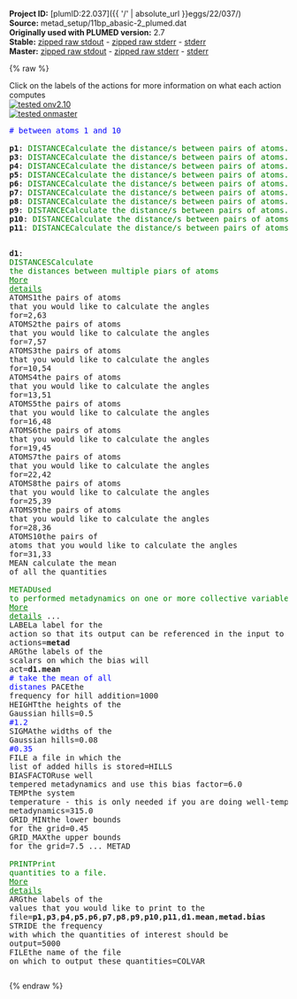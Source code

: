 **Project ID:** [plumID:22.037]({{ '/' | absolute_url }}eggs/22/037/)  
**Source:** metad_setup/11bp_abasic-2_plumed.dat  
**Originally used with PLUMED version:** 2.7  
**Stable:** [zipped raw stdout](11bp_abasic-2_plumed.dat.plumed.stdout.txt.zip) - [zipped raw stderr](11bp_abasic-2_plumed.dat.plumed.stderr.txt.zip) - [stderr](11bp_abasic-2_plumed.dat.plumed.stderr)  
**Master:** [zipped raw stdout](11bp_abasic-2_plumed.dat.plumed_master.stdout.txt.zip) - [zipped raw stderr](11bp_abasic-2_plumed.dat.plumed_master.stderr.txt.zip) - [stderr](11bp_abasic-2_plumed.dat.plumed_master.stderr)  

{% raw %}
<div class="plumedpreheader">
<div class="headerInfo" id="value_details_data/metad_setup/11bp_abasic-2_plumed.dat"> Click on the labels of the actions for more information on what each action computes </div>
<div class="containerBadge">
<div class="headerBadge"><a href="11bp_abasic-2_plumed.dat.plumed.stderr"><img src="https://img.shields.io/badge/v2.10-passing-green.svg" alt="tested onv2.10" /></a></div>
<div class="headerBadge"><a href="11bp_abasic-2_plumed.dat.plumed_master.stderr"><img src="https://img.shields.io/badge/master-passing-green.svg" alt="tested onmaster" /></a></div>
</div>
</div>
<pre class="plumedlisting">
<span style="color:blue" class="comment"># between atoms 1 and 10</span>
<br/><b name="data/metad_setup/11bp_abasic-2_plumed.datp1" onclick='showPath("data/metad_setup/11bp_abasic-2_plumed.dat","data/metad_setup/11bp_abasic-2_plumed.datp1","data/metad_setup/11bp_abasic-2_plumed.datp1","brown")'>p1</b>: <span class="plumedtooltip" style="color:green">DISTANCE<span class="right">Calculate the distance/s between pairs of atoms. <a href="https://www.plumed.org/doc-master/user-doc/html/DISTANCE" style="color:green">More details</a><i></i></span></span> <span class="plumedtooltip">ATOMS<span class="right">the pair of atom that we are calculating the distance between<i></i></span></span>=2,63
<span style="display:none;" id="data/metad_setup/11bp_abasic-2_plumed.datp1">The DISTANCE action with label <b>p1</b> calculates the following quantities:<table  align="center" frame="void" width="95%" cellpadding="5%"><tr><td width="5%"><b> Quantity </b>  </td><td><b> Description </b> </td></tr><tr><td width="5%">p1.value</td><td>the DISTANCE between this pair of atoms</td></tr></table></span><b name="data/metad_setup/11bp_abasic-2_plumed.datp3" onclick='showPath("data/metad_setup/11bp_abasic-2_plumed.dat","data/metad_setup/11bp_abasic-2_plumed.datp3","data/metad_setup/11bp_abasic-2_plumed.datp3","brown")'>p3</b>: <span class="plumedtooltip" style="color:green">DISTANCE<span class="right">Calculate the distance/s between pairs of atoms. <a href="https://www.plumed.org/doc-master/user-doc/html/DISTANCE" style="color:green">More details</a><i></i></span></span> <span class="plumedtooltip">ATOMS<span class="right">the pair of atom that we are calculating the distance between<i></i></span></span>=7,57  
<span style="display:none;" id="data/metad_setup/11bp_abasic-2_plumed.datp3">The DISTANCE action with label <b>p3</b> calculates the following quantities:<table  align="center" frame="void" width="95%" cellpadding="5%"><tr><td width="5%"><b> Quantity </b>  </td><td><b> Description </b> </td></tr><tr><td width="5%">p3.value</td><td>the DISTANCE between this pair of atoms</td></tr></table></span><b name="data/metad_setup/11bp_abasic-2_plumed.datp4" onclick='showPath("data/metad_setup/11bp_abasic-2_plumed.dat","data/metad_setup/11bp_abasic-2_plumed.datp4","data/metad_setup/11bp_abasic-2_plumed.datp4","brown")'>p4</b>: <span class="plumedtooltip" style="color:green">DISTANCE<span class="right">Calculate the distance/s between pairs of atoms. <a href="https://www.plumed.org/doc-master/user-doc/html/DISTANCE" style="color:green">More details</a><i></i></span></span> <span class="plumedtooltip">ATOMS<span class="right">the pair of atom that we are calculating the distance between<i></i></span></span>=10,54
<span style="display:none;" id="data/metad_setup/11bp_abasic-2_plumed.datp4">The DISTANCE action with label <b>p4</b> calculates the following quantities:<table  align="center" frame="void" width="95%" cellpadding="5%"><tr><td width="5%"><b> Quantity </b>  </td><td><b> Description </b> </td></tr><tr><td width="5%">p4.value</td><td>the DISTANCE between this pair of atoms</td></tr></table></span><b name="data/metad_setup/11bp_abasic-2_plumed.datp5" onclick='showPath("data/metad_setup/11bp_abasic-2_plumed.dat","data/metad_setup/11bp_abasic-2_plumed.datp5","data/metad_setup/11bp_abasic-2_plumed.datp5","brown")'>p5</b>: <span class="plumedtooltip" style="color:green">DISTANCE<span class="right">Calculate the distance/s between pairs of atoms. <a href="https://www.plumed.org/doc-master/user-doc/html/DISTANCE" style="color:green">More details</a><i></i></span></span> <span class="plumedtooltip">ATOMS<span class="right">the pair of atom that we are calculating the distance between<i></i></span></span>=13,51
<span style="display:none;" id="data/metad_setup/11bp_abasic-2_plumed.datp5">The DISTANCE action with label <b>p5</b> calculates the following quantities:<table  align="center" frame="void" width="95%" cellpadding="5%"><tr><td width="5%"><b> Quantity </b>  </td><td><b> Description </b> </td></tr><tr><td width="5%">p5.value</td><td>the DISTANCE between this pair of atoms</td></tr></table></span><b name="data/metad_setup/11bp_abasic-2_plumed.datp6" onclick='showPath("data/metad_setup/11bp_abasic-2_plumed.dat","data/metad_setup/11bp_abasic-2_plumed.datp6","data/metad_setup/11bp_abasic-2_plumed.datp6","brown")'>p6</b>: <span class="plumedtooltip" style="color:green">DISTANCE<span class="right">Calculate the distance/s between pairs of atoms. <a href="https://www.plumed.org/doc-master/user-doc/html/DISTANCE" style="color:green">More details</a><i></i></span></span> <span class="plumedtooltip">ATOMS<span class="right">the pair of atom that we are calculating the distance between<i></i></span></span>=16,48 
<span style="display:none;" id="data/metad_setup/11bp_abasic-2_plumed.datp6">The DISTANCE action with label <b>p6</b> calculates the following quantities:<table  align="center" frame="void" width="95%" cellpadding="5%"><tr><td width="5%"><b> Quantity </b>  </td><td><b> Description </b> </td></tr><tr><td width="5%">p6.value</td><td>the DISTANCE between this pair of atoms</td></tr></table></span><b name="data/metad_setup/11bp_abasic-2_plumed.datp7" onclick='showPath("data/metad_setup/11bp_abasic-2_plumed.dat","data/metad_setup/11bp_abasic-2_plumed.datp7","data/metad_setup/11bp_abasic-2_plumed.datp7","brown")'>p7</b>: <span class="plumedtooltip" style="color:green">DISTANCE<span class="right">Calculate the distance/s between pairs of atoms. <a href="https://www.plumed.org/doc-master/user-doc/html/DISTANCE" style="color:green">More details</a><i></i></span></span> <span class="plumedtooltip">ATOMS<span class="right">the pair of atom that we are calculating the distance between<i></i></span></span>=19,45 
<span style="display:none;" id="data/metad_setup/11bp_abasic-2_plumed.datp7">The DISTANCE action with label <b>p7</b> calculates the following quantities:<table  align="center" frame="void" width="95%" cellpadding="5%"><tr><td width="5%"><b> Quantity </b>  </td><td><b> Description </b> </td></tr><tr><td width="5%">p7.value</td><td>the DISTANCE between this pair of atoms</td></tr></table></span><b name="data/metad_setup/11bp_abasic-2_plumed.datp8" onclick='showPath("data/metad_setup/11bp_abasic-2_plumed.dat","data/metad_setup/11bp_abasic-2_plumed.datp8","data/metad_setup/11bp_abasic-2_plumed.datp8","brown")'>p8</b>: <span class="plumedtooltip" style="color:green">DISTANCE<span class="right">Calculate the distance/s between pairs of atoms. <a href="https://www.plumed.org/doc-master/user-doc/html/DISTANCE" style="color:green">More details</a><i></i></span></span> <span class="plumedtooltip">ATOMS<span class="right">the pair of atom that we are calculating the distance between<i></i></span></span>=22,42
<span style="display:none;" id="data/metad_setup/11bp_abasic-2_plumed.datp8">The DISTANCE action with label <b>p8</b> calculates the following quantities:<table  align="center" frame="void" width="95%" cellpadding="5%"><tr><td width="5%"><b> Quantity </b>  </td><td><b> Description </b> </td></tr><tr><td width="5%">p8.value</td><td>the DISTANCE between this pair of atoms</td></tr></table></span><b name="data/metad_setup/11bp_abasic-2_plumed.datp9" onclick='showPath("data/metad_setup/11bp_abasic-2_plumed.dat","data/metad_setup/11bp_abasic-2_plumed.datp9","data/metad_setup/11bp_abasic-2_plumed.datp9","brown")'>p9</b>: <span class="plumedtooltip" style="color:green">DISTANCE<span class="right">Calculate the distance/s between pairs of atoms. <a href="https://www.plumed.org/doc-master/user-doc/html/DISTANCE" style="color:green">More details</a><i></i></span></span> <span class="plumedtooltip">ATOMS<span class="right">the pair of atom that we are calculating the distance between<i></i></span></span>=25,39
<span style="display:none;" id="data/metad_setup/11bp_abasic-2_plumed.datp9">The DISTANCE action with label <b>p9</b> calculates the following quantities:<table  align="center" frame="void" width="95%" cellpadding="5%"><tr><td width="5%"><b> Quantity </b>  </td><td><b> Description </b> </td></tr><tr><td width="5%">p9.value</td><td>the DISTANCE between this pair of atoms</td></tr></table></span><b name="data/metad_setup/11bp_abasic-2_plumed.datp10" onclick='showPath("data/metad_setup/11bp_abasic-2_plumed.dat","data/metad_setup/11bp_abasic-2_plumed.datp10","data/metad_setup/11bp_abasic-2_plumed.datp10","brown")'>p10</b>: <span class="plumedtooltip" style="color:green">DISTANCE<span class="right">Calculate the distance/s between pairs of atoms. <a href="https://www.plumed.org/doc-master/user-doc/html/DISTANCE" style="color:green">More details</a><i></i></span></span> <span class="plumedtooltip">ATOMS<span class="right">the pair of atom that we are calculating the distance between<i></i></span></span>=28,36
<span style="display:none;" id="data/metad_setup/11bp_abasic-2_plumed.datp10">The DISTANCE action with label <b>p10</b> calculates the following quantities:<table  align="center" frame="void" width="95%" cellpadding="5%"><tr><td width="5%"><b> Quantity </b>  </td><td><b> Description </b> </td></tr><tr><td width="5%">p10.value</td><td>the DISTANCE between this pair of atoms</td></tr></table></span><b name="data/metad_setup/11bp_abasic-2_plumed.datp11" onclick='showPath("data/metad_setup/11bp_abasic-2_plumed.dat","data/metad_setup/11bp_abasic-2_plumed.datp11","data/metad_setup/11bp_abasic-2_plumed.datp11","brown")'>p11</b>: <span class="plumedtooltip" style="color:green">DISTANCE<span class="right">Calculate the distance/s between pairs of atoms. <a href="https://www.plumed.org/doc-master/user-doc/html/DISTANCE" style="color:green">More details</a><i></i></span></span> <span class="plumedtooltip">ATOMS<span class="right">the pair of atom that we are calculating the distance between<i></i></span></span>=31,33 

<span style="display:none;" id="data/metad_setup/11bp_abasic-2_plumed.datp11">The DISTANCE action with label <b>p11</b> calculates the following quantities:<table  align="center" frame="void" width="95%" cellpadding="5%"><tr><td width="5%"><b> Quantity </b>  </td><td><b> Description </b> </td></tr><tr><td width="5%">p11.value</td><td>the DISTANCE between this pair of atoms</td></tr></table></span><b name="data/metad_setup/11bp_abasic-2_plumed.datd1" onclick='showPath("data/metad_setup/11bp_abasic-2_plumed.dat","data/metad_setup/11bp_abasic-2_plumed.datd1","data/metad_setup/11bp_abasic-2_plumed.datd1","brown")'>d1</b>: <span class="plumedtooltip" style="color:green">DISTANCES<span class="right">Calculate the distances between multiple piars of atoms <a href="https://www.plumed.org/doc-master/user-doc/html/DISTANCES" style="color:green">More details</a><i></i></span></span> <span class="plumedtooltip">ATOMS1<span class="right">the pairs of atoms that you would like to calculate the angles for<i></i></span></span>=2,63 <span class="plumedtooltip">ATOMS2<span class="right">the pairs of atoms that you would like to calculate the angles for<i></i></span></span>=7,57 <span class="plumedtooltip">ATOMS3<span class="right">the pairs of atoms that you would like to calculate the angles for<i></i></span></span>=10,54 <span class="plumedtooltip">ATOMS4<span class="right">the pairs of atoms that you would like to calculate the angles for<i></i></span></span>=13,51 <span class="plumedtooltip">ATOMS5<span class="right">the pairs of atoms that you would like to calculate the angles for<i></i></span></span>=16,48 <span class="plumedtooltip">ATOMS6<span class="right">the pairs of atoms that you would like to calculate the angles for<i></i></span></span>=19,45 <span class="plumedtooltip">ATOMS7<span class="right">the pairs of atoms that you would like to calculate the angles for<i></i></span></span>=22,42 <span class="plumedtooltip">ATOMS8<span class="right">the pairs of atoms that you would like to calculate the angles for<i></i></span></span>=25,39 <span class="plumedtooltip">ATOMS9<span class="right">the pairs of atoms that you would like to calculate the angles for<i></i></span></span>=28,36 <span class="plumedtooltip">ATOMS10<span class="right">the pairs of atoms that you would like to calculate the angles for<i></i></span></span>=31,33 <span class="plumedtooltip">MEAN<span class="right"> calculate the mean of all the quantities<i></i></span></span>
<br/><span style="display:none;" id="data/metad_setup/11bp_abasic-2_plumed.datd1">The DISTANCES action with label <b>d1</b> calculates the following quantities:<table  align="center" frame="void" width="95%" cellpadding="5%"><tr><td width="5%"><b> Quantity </b>  </td><td><b> Description </b> </td></tr><tr><td width="5%">d1.mean</td><td>the mean of the colvars</td></tr><tr><td width="5%">d1.value</td><td>the DISTANCES between the each pair of atoms that were specified</td></tr></table></span><span class="plumedtooltip" style="color:green">METAD<span class="right">Used to performed metadynamics on one or more collective variables. <a href="https://www.plumed.org/doc-master/user-doc/html/METAD" style="color:green">More details</a><i></i></span></span> ...
<span class="plumedtooltip">LABEL<span class="right">a label for the action so that its output can be referenced in the input to other actions<i></i></span></span>=<b name="data/metad_setup/11bp_abasic-2_plumed.datmetad" onclick='showPath("data/metad_setup/11bp_abasic-2_plumed.dat","data/metad_setup/11bp_abasic-2_plumed.datmetad","data/metad_setup/11bp_abasic-2_plumed.datmetad","brown")'>metad</b>
<span class="plumedtooltip">ARG<span class="right">the labels of the scalars on which the bias will act<i></i></span></span>=<b name="data/metad_setup/11bp_abasic-2_plumed.datd1">d1.mean</b>  <span style="color:blue" class="comment"># take the mean of all distanes</span>
<span class="plumedtooltip">PACE<span class="right">the frequency for hill addition<i></i></span></span>=1000
<span class="plumedtooltip">HEIGHT<span class="right">the heights of the Gaussian hills<i></i></span></span>=0.5 <span style="color:blue" class="comment">#1.2</span>
<span class="plumedtooltip">SIGMA<span class="right">the widths of the Gaussian hills<i></i></span></span>=0.08 <span style="color:blue" class="comment">#0.35</span>
<span class="plumedtooltip">FILE<span class="right"> a file in which the list of added hills is stored<i></i></span></span>=HILLS
<span class="plumedtooltip">BIASFACTOR<span class="right">use well tempered metadynamics and use this bias factor<i></i></span></span>=6.0
<span class="plumedtooltip">TEMP<span class="right">the system temperature - this is only needed if you are doing well-tempered metadynamics<i></i></span></span>=315.0
<span class="plumedtooltip">GRID_MIN<span class="right">the lower bounds for the grid<i></i></span></span>=0.45
<span class="plumedtooltip">GRID_MAX<span class="right">the upper bounds for the grid<i></i></span></span>=7.5
... METAD
<br/><span style="display:none;" id="data/metad_setup/11bp_abasic-2_plumed.datmetad">The METAD action with label <b>metad</b> calculates the following quantities:<table  align="center" frame="void" width="95%" cellpadding="5%"><tr><td width="5%"><b> Quantity </b>  </td><td><b> Description </b> </td></tr><tr><td width="5%">metad.bias</td><td>the instantaneous value of the bias potential</td></tr></table></span><span class="plumedtooltip" style="color:green">PRINT<span class="right">Print quantities to a file. <a href="https://www.plumed.org/doc-master/user-doc/html/PRINT" style="color:green">More details</a><i></i></span></span> <span class="plumedtooltip">ARG<span class="right">the labels of the values that you would like to print to the file<i></i></span></span>=<b name="data/metad_setup/11bp_abasic-2_plumed.datp1">p1</b>,<b name="data/metad_setup/11bp_abasic-2_plumed.datp3">p3</b>,<b name="data/metad_setup/11bp_abasic-2_plumed.datp4">p4</b>,<b name="data/metad_setup/11bp_abasic-2_plumed.datp5">p5</b>,<b name="data/metad_setup/11bp_abasic-2_plumed.datp6">p6</b>,<b name="data/metad_setup/11bp_abasic-2_plumed.datp7">p7</b>,<b name="data/metad_setup/11bp_abasic-2_plumed.datp8">p8</b>,<b name="data/metad_setup/11bp_abasic-2_plumed.datp9">p9</b>,<b name="data/metad_setup/11bp_abasic-2_plumed.datp10">p10</b>,<b name="data/metad_setup/11bp_abasic-2_plumed.datp11">p11</b>,<b name="data/metad_setup/11bp_abasic-2_plumed.datd1">d1.mean</b>,<b name="data/metad_setup/11bp_abasic-2_plumed.datmetad">metad.bias</b> <span class="plumedtooltip">STRIDE<span class="right"> the frequency with which the quantities of interest should be output<i></i></span></span>=5000 <span class="plumedtooltip">FILE<span class="right">the name of the file on which to output these quantities<i></i></span></span>=COLVAR
</pre>
{% endraw %}

